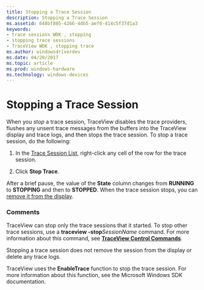 ```yaml
---
title: Stopping a Trace Session
description: Stopping a Trace Session
ms.assetid: 648bf805-4266-4db5-aef6-414c5f37d1a3
keywords:
- trace sessions WDK , stopping
- stopping trace sessions
- TraceView WDK , stopping trace
ms.author: windowsdriverdev
ms.date: 04/20/2017
ms.topic: article
ms.prod: windows-hardware
ms.technology: windows-devices
---
```


# Stopping a Trace Session


When you *stop* a trace session, TraceView disables the trace providers, flushes any unsent trace messages from the buffers into the TraceView display and trace logs, and then stops the trace session. To stop a trace session, do the following:

1.  In the [Trace Session List](trace-session-list.md), right-click any cell of the row for the trace session.

2.  Click **Stop Trace**.

After a brief pause, the value of the **State** column changes from **RUNNING** to **STOPPING** and then to **STOPPED**. When the trace session stops, you can [remove it from the display](removing-a-trace-session.md).

### <span id="comments"></span><span id="COMMENTS"></span>Comments

TraceView can stop only the trace sessions that it started. To stop other trace sessions, use a **traceview -stop***SessionName* command. For more information about this command, see [**TraceView Control Commands**](traceview-control-commands.md).

Stopping a trace session does not remove the session from the display or delete any trace logs.

TraceView uses the **EnableTrace** function to stop the trace session. For more information about this function, see the Microsoft Windows SDK documentation.

 

 





